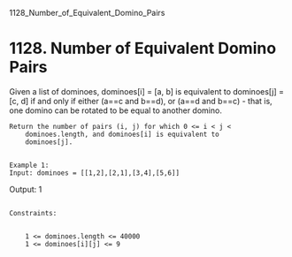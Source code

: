 1128_Number_of_Equivalent_Domino_Pairs
# 1128. Number of Equivalent Domino Pairs

Given a list of dominoes, dominoes[i] = [a, b] is equivalent
        to dominoes[j] = [c, d] if and only if either (a==c and
        b==d), or (a==d and b==c) - that is, one domino can
        be rotated to be equal to another domino.

    Return the number of pairs (i, j) for which 0 <= i < j <
        dominoes.length, and dominoes[i] is equivalent to
        dominoes[j].

     
    Example 1:
    Input: dominoes = [[1,2],[2,1],[3,4],[5,6]]
Output: 1

     
    Constraints:

    
        1 <= dominoes.length <= 40000
        1 <= dominoes[i][j] <= 9